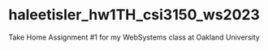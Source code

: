 # haleetisler_hw1TH_csi3150_ws2023
Take Home Assignment #1 for my WebSystems class at Oakland University
